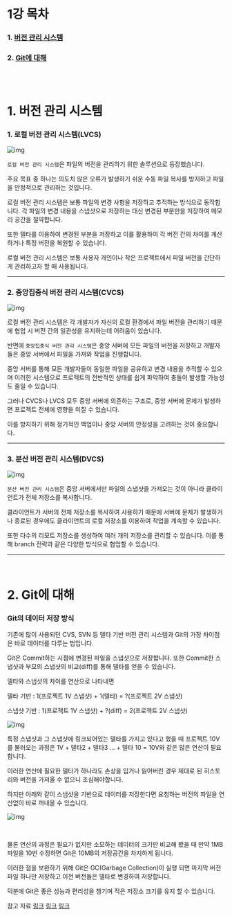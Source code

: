 <h1>1강 목차</h1>

### 1. [버전 관리 시스템](#1-버전-관리-시스템-1)
### 2. [Git에 대해](#2-Git에-대해-1)


<br><br>

<h1>1. 버전 관리 시스템</h1>

### 1. 로컬 버전 관리 시스템(LVCS)
![img](https://git-scm.com/book/en/v2/images/local.png)

```로컬 버전 관리 시스템```은 파일의 버전을 관리하기 위한 솔루션으로 등장했습니다.

주요 목표 중 하나는 의도치 않은 오류가 발생하기 쉬운 수동 파일 복사를 방지하고 파일을 안정적으로 관리하는 것입니다.

로컬 버전 관리 시스템은 보통 파일의 변경 사항을 저장하고 추적하는 방식으로 동작합니다. 각 파일의 변경 내용을 스냅샷으로 저장하는 대신 변경된 부분만을 저장하여 메모리 공간을 절약합니다.

또한 델타를 이용하여 변경된 부분을 저장하고 이를 활용하여 각 버전 간의 차이를 계산하거나 특정 버전을 복원할 수 있습니다.

로컬 버전 관리 시스템은 보통 사용자 개인이나 작은 프로젝트에서 파일 버전을 간단하게 관리하고자 할 때 사용됩니다.

---

### 2. 중앙집중식 버전 관리 시스템(CVCS)
![img](https://git-scm.com/book/en/v2/images/centralized.png)

로컬 버전 관리 시스템은 각 개발자가 자신의 로컬 환경에서 파일 버전을 관리하기 때문에 협업 시 버전 간의 일관성을 유지하는데 어려움이 있습니다.

반면에 ```중앙집중식 버전 관리 시스템```은 중앙 서버에 모든 파일의 버전을 저장하고 개발자들은 중앙 서버에서 파일을 가져와 작업을 진행합니다.

중앙 서버를 통해 모든 개발자들이 동일한 파일을 공유하고 변경 내용을 추적할 수 있으며 이러한 시스템으로 프로젝트의 전반적인 상태를 쉽게 파악하여 충돌이 발생할 가능성도 줄일 수 있습니다.

그러나 CVCS나 LVCS 모두 중앙 서버에 의존하는 구조로, 중앙 서버에 문제가 발생하면 프로젝트 전체에 영향을 미칠 수 있습니다.

이를 방지하기 위해 정기적인 백업이나 중앙 서버의 안정성을 고려하는 것이 중요합니다. 

---

### 3. 분산 버전 관리 시스템(DVCS)
![img](https://git-scm.com/book/en/v2/images/distributed.png)

```분산 버전 관리 시스템```은 중앙 서버에서만 파일의 스냅샷을 가져오는 것이 아니라 클라이언트가 전체 저장소를 복사합니다. 

클라이언트가 서버의 전체 저장소를 복사하여 사용하기 때문에 서버에 문제가 발생하거나 종료된 경우에도 클라이언트의 로컬 저장소를 이용하여 작업을 계속할 수 있습니다. 

또한 다수의 리모트 저장소를 생성하여 여러 개의 저장소를 관리할 수 있습니다. 이를 통해 branch 전략과 같은 다양한 방식으로 협업할 수 있습니다. 

---
<br>

<h1>2. Git에 대해</h1>

### Git의 데이터 저장 방식

기존에 많이 사용되던 CVS, SVN 등 델타 기반 버전 관리 시스템과 Git의 가장 차이점은 바로 데이터를 다루는 법입니다.

Git은 Commit하는 시점에 변경된 파일을 스냅샷으로 저장합니다. 또한 Commit한 스냅샷과 부모의 스냅샷의 비교(diff)를 통해 델타를 얻을 수 있습니다.

델타와 스냅샷의 차이를 연산으로 나타내면

델타 기반 : 1(프로젝트 1V 스냅샷) + 1(델타) = ?(프로젝트 2V 스냅샷)

스냅샷 기반 : 1(프로젝트 1V 스냅샷) + ?(diff) = 2(프로젝트 2V 스냅샷)



![img](https://www.juicylog.com/_next/image?url=https%3A%2F%2Fwww.notion.so%2Fimage%2Fhttps%253A%252F%252Fs3-us-west-2.amazonaws.com%252Fsecure.notion-static.com%252Fd7f74c9b-3051-4ac3-a989-aced0b5f2992%252FUntitled.png%3Ftable%3Dblock%26id%3D46e378a9-4bf1-40f9-acd8-571b27efbd04%26cache%3Dv2&w=1920&q=75)

특정 스냅샷과 그 스냅샷에 링크되어있는 델타를 가지고 있다고 했을 때 프로젝트 10V를 불러오는 과정은 1V + 델타2 + 델타3 ... + 델타 10 = 10V와 같은 많은 연산이 필요합니다.

이러한 연산에 필요한 델타가 하나라도 손상을 입거나 잃어버린 경우 제대로 된 히스토리와 버전을 가져올 수 없으니 조심해야합니다.

하지만 아래와 같이 스냅샷을 기반으로 데이터를 저장한다면 요청하는 버전의 파일을 연산없이 바로 꺼내올 수 있습니다.

![img](https://www.juicylog.com/_next/image?url=https%3A%2F%2Fwww.notion.so%2Fimage%2Fhttps%253A%252F%252Fs3-us-west-2.amazonaws.com%252Fsecure.notion-static.com%252F2a733f9f-3222-4926-8187-7ebb2f99f225%252FUntitled.png%3Ftable%3Dblock%26id%3Dbb0f4874-2ed5-40f3-aee3-72306169acfa%26cache%3Dv2&w=1080&q=75)

<br>

물론 연산의 과정은 필요가 없지만 소모하는 데이터의 크기만 비교해 봤을 때 만약 1MB 파일을 10번 수정하면 Git은 10MB의 저장공간을 차지하게 됩니다.

이러한 점을 보완하기 위해 Git은 GC(Garbage Collection)이 실행 되면 마지막 버전 파일 하나만 저장하고 이전 버전들은 델타로 변경하여 저장합니다.

덕분에 Git은 좋은 성능과 편리성을 챙기며 적은 저장소 크기를 유지 할 수 있습니다.

참고 자료
[링크](https://www.juicylog.com/vcs--feat-git)
[링크](https://dogfeet.github.io/articles/2012/git-delta.html)
[링크](https://git-scm.com/book/ko/v2/%EC%8B%9C%EC%9E%91%ED%95%98%EA%B8%B0-%EB%B2%84%EC%A0%84-%EA%B4%80%EB%A6%AC%EB%9E%80%3F)
